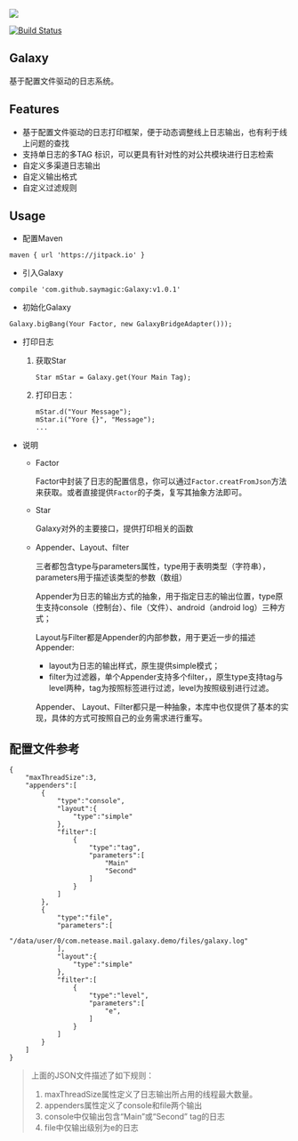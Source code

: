 [![](https://jitpack.io/v/saymagic/Galaxy.svg)](https://jitpack.io/#saymagic/Galaxy)

[![Build Status](https://travis-ci.org/saymagic/Galaxy.svg?branch=master)](https://travis-ci.org/saymagic/Galaxy)

## Galaxy

基于配置文件驱动的日志系统。

## Features

- 基于配置文件驱动的日志打印框架，便于动态调整线上日志输出，也有利于线上问题的查找
- 支持单日志的多TAG 标识，可以更具有针对性的对公共模块进行日志检索
- 自定义多渠道日志输出
- 自定义输出格式
- 自定义过滤规则

## Usage

- 配置Maven

 ```
maven { url 'https://jitpack.io' }

 ```
- 引入Galaxy

 ```
 compile 'com.github.saymagic:Galaxy:v1.0.1'
 ```
- 初始化Galaxy

 ```  
Galaxy.bigBang(Your Factor, new GalaxyBridgeAdapter()));
 ```

- 打印日志

   1. 获取Star

      ```
      Star mStar = Galaxy.get(Your Main Tag);
      ```

   2. 打印日志：

      ```
      mStar.d("Your Message");
      mStar.i("Yore {}", "Message");
      ...
      ```
- 说明
	- Factor
		
	  Factor中封装了日志的配置信息，你可以通过`Factor.creatFromJson`方法来获取。或者直接提供`Factor`的子类，复写其抽象方法即可。
   - Star
   
   	  Galaxy对外的主要接口，提供打印相关的函数
   	  
	- Appender、Layout、filter
	
		三者都包含type与parameters属性，type用于表明类型（字符串），parameters用于描述该类型的参数（数组）
		
		Appender为日志的输出方式的抽象，用于指定日志的输出位置，type原生支持console（控制台）、file（文件）、android（android log）三种方式；
		
		Layout与Filter都是Appender的内部参数，用于更近一步的描述Appender:
		* layout为日志的输出样式，原生提供simple模式；
		* filter为过滤器，单个Appender支持多个filter，，原生type支持tag与level两种，tag为按照标签进行过滤，level为按照级别进行过滤。
		
		Appender、 Layout、Filter都只是一种抽象，本库中也仅提供了基本的实现，具体的方式可按照自己的业务需求进行重写。

		
##  配置文件参考

```
{
    "maxThreadSize":3,
    "appenders":[
        {
            "type":"console",
            "layout":{
                "type":"simple"
            },
            "filter":[
                {
                    "type":"tag",
                    "parameters":[
                        "Main"
                        "Second"
                    ]
                }
            ]
        },
        {
            "type":"file",
            "parameters":[
                "/data/user/0/com.netease.mail.galaxy.demo/files/galaxy.log"
            ],
            "layout":{
                "type":"simple"
            },
            "filter":[
                {
                    "type":"level",
                    "parameters":[
                        "e",
                    ]
                }
            ]
        }
    ]
}
```

> 上面的JSON文件描述了如下规则：
>
> 1. maxThreadSize属性定义了日志输出所占用的线程最大数量。
> 2. appenders属性定义了console和file两个输出
> 3. console中仅输出包含“Main”或“Second” tag的日志
> 4. file中仅输出级别为e的日志

